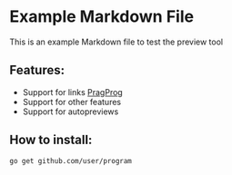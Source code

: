 # Example Markdown File

This is an example Markdown file to test the preview tool

## Features:
* Support for links [PragProg](https://pragprog.com)
* Support for other features
* Support for autopreviews

## How to install:
```
go get github.com/user/program
```